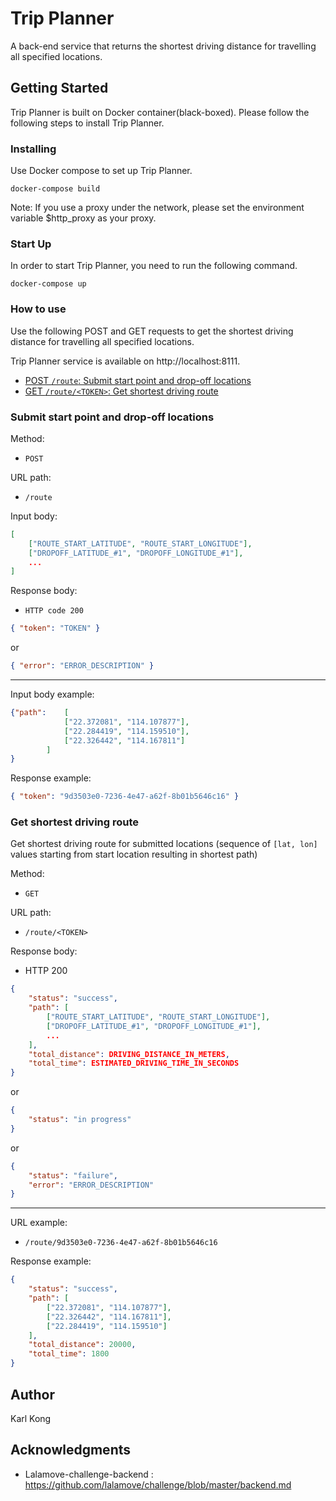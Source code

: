 # Trip Planner

A back-end service that returns the shortest driving distance for travelling all specified locations.

## Getting Started

Trip Planner is built on Docker container(black-boxed). Please follow the following steps to install Trip Planner.

### Installing

Use Docker compose to set up Trip Planner. 

```
docker-compose build
```

Note: If you use a proxy under the network, please set the environment variable $http_proxy as your proxy.


### Start Up

In order to start Trip Planner, you need to run the following command.

```
docker-compose up
```

### How to use

Use the following POST and GET requests to get the shortest driving distance for travelling all specified locations.

Trip Planner service is available on http://localhost:8111.

- [POST `/route`: Submit start point and drop-off locations](#submit-start-point-and-drop-off-locations)
- [GET `/route/<TOKEN>`: Get shortest driving route](#get-shortest-driving-route)

### Submit start point and drop-off locations

Method:  
 - `POST`

URL path:  
 - `/route`

Input body:  

```json
[
	["ROUTE_START_LATITUDE", "ROUTE_START_LONGITUDE"],
	["DROPOFF_LATITUDE_#1", "DROPOFF_LONGITUDE_#1"],
	...
]
```

Response body:  
 - `HTTP code 200`  

```json
{ "token": "TOKEN" }
```

or

```json
{ "error": "ERROR_DESCRIPTION" }
```

---

Input body example:

```json
{"path":	[
			["22.372081", "114.107877"],
			["22.284419", "114.159510"],
			["22.326442", "114.167811"]
		]
}
```

Response example:

```json
{ "token": "9d3503e0-7236-4e47-a62f-8b01b5646c16" }
```

### Get shortest driving route
Get shortest driving route for submitted locations (sequence of `[lat, lon]` values starting from start location resulting in shortest path)

Method:  
- `GET`

URL path:  
- `/route/<TOKEN>`

Response body:  
- HTTP 200  

```json
{
	"status": "success",
	"path": [
		["ROUTE_START_LATITUDE", "ROUTE_START_LONGITUDE"],
		["DROPOFF_LATITUDE_#1", "DROPOFF_LONGITUDE_#1"],
		...
	],
	"total_distance": DRIVING_DISTANCE_IN_METERS,
	"total_time": ESTIMATED_DRIVING_TIME_IN_SECONDS
}
```  
or  

```json
{
	"status": "in progress"
}
```  
or  

```json
{
	"status": "failure",
	"error": "ERROR_DESCRIPTION"
}
```

---

URL example:  
 - `/route/9d3503e0-7236-4e47-a62f-8b01b5646c16`

Response example:  
```json
{
	"status": "success",
	"path": [
		["22.372081", "114.107877"],
		["22.326442", "114.167811"],
		["22.284419", "114.159510"]
	],
	"total_distance": 20000,
	"total_time": 1800
}
```

## Author

Karl Kong


## Acknowledgments

* Lalamove-challenge-backend : https://github.com/lalamove/challenge/blob/master/backend.md
